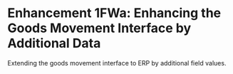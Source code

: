 # Enhancement 1FWa: Enhancing the Goods Movement Interface by Additional Data
Extending the goods movement interface to ERP by additional field values.

